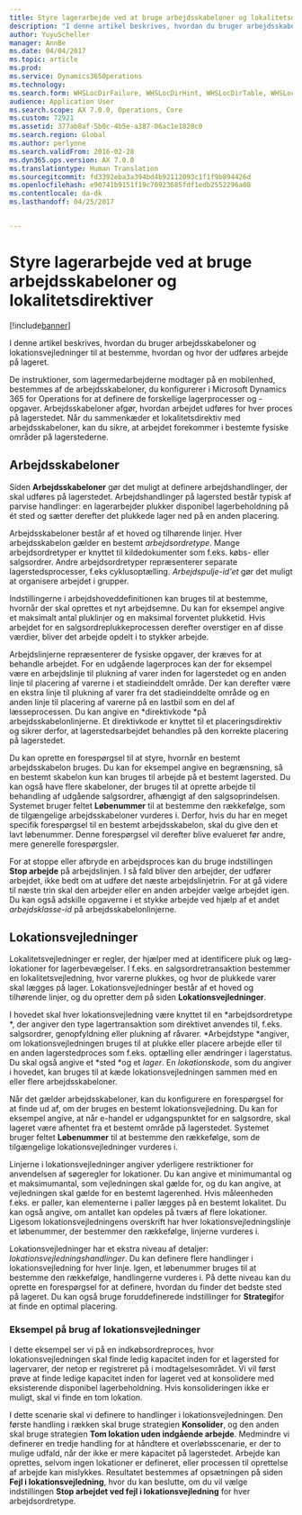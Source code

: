 ```yaml
---
title: Styre lagerarbejde ved at bruge arbejdsskabeloner og lokalitetsdirektiver
description: "I denne artikel beskrives, hvordan du bruger arbejdsskabeloner og lokationsvejledninger til at bestemme, hvordan og hvor der udføres arbejde på lageret."
author: YuyuScheller
manager: AnnBe
ms.date: 04/04/2017
ms.topic: article
ms.prod: 
ms.service: Dynamics365Operations
ms.technology: 
ms.search.form: WHSLocDirFailure, WHSLocDirHint, WHSLocDirTable, WHSLocDirTableUOM, WHSRFMenuItem, WHSWork, WHSWorkClass, WHSWorkPool, WHSWorkTemplateTable
audience: Application User
ms.search.scope: AX 7.0.0, Operations, Core
ms.custom: 72921
ms.assetid: 377ab8af-5b0c-4b5e-a387-06ac1e1820c0
ms.search.region: Global
ms.author: perlynne
ms.search.validFrom: 2016-02-28
ms.dyn365.ops.version: AX 7.0.0
ms.translationtype: Human Translation
ms.sourcegitcommit: fd3392eba3a394bd4b92112093c1f1f9b894426d
ms.openlocfilehash: e90741b9151f19c70923685fdf1edb2552296a08
ms.contentlocale: da-dk
ms.lasthandoff: 04/25/2017


---
```


# <a name="control-warehouse-work-by-using-work-templates-and-location-directives"></a>Styre lagerarbejde ved at bruge arbejdsskabeloner og lokalitetsdirektiver

[!include[banner](../includes/banner.md)]


I denne artikel beskrives, hvordan du bruger arbejdsskabeloner og lokationsvejledninger til at bestemme, hvordan og hvor der udføres arbejde på lageret.

De instruktioner, som lagermedarbejderne modtager på en mobilenhed, bestemmes af de arbejdsskabeloner, du konfigurerer i Microsoft Dynamics 365 for Operations for at definere de forskellige lagerprocesser og -opgaver. Arbejdsskabeloner afgør, hvordan arbejdet udføres for hver proces på lagerstedet. Når du sammenkæder et lokalitetsdirektiv med arbejdsskabeloner, kan du sikre, at arbejdet forekommer i bestemte fysiske områder på lagerstederne.

## <a name="work-templates"></a>Arbejdsskabeloner
Siden **Arbejdsskabeloner** gør det muligt at definere arbejdshandlinger, der skal udføres på lagerstedet. Arbejdshandlinger på lagersted består typisk af parvise handlinger: en lagerarbejder plukker disponibel lagerbeholdning på ét sted og sætter derefter det plukkede lager ned på en anden placering. 

Arbejdsskabeloner består af et hoved og tilhørende linjer. Hver arbejdsskabelon gælder en bestemt *arbejdsordretype*. Mange arbejdsordretyper er knyttet til kildedokumenter som f.eks. købs- eller salgsordrer. Andre arbejdsordretyper repræsenterer separate lagerstedsprocesser, f.eks cyklusoptælling. *Arbejdspulje-id'et* gør det muligt at organisere arbejdet i grupper. 

Indstillingerne i arbejdshoveddefinitionen kan bruges til at bestemme, hvornår der skal oprettes et nyt arbejdsemne. Du kan for eksempel angive et maksimalt antal pluklinjer og en maksimal forventet plukketid. Hvis arbejdet for en salgsordreplukkeprocessen derefter overstiger en af disse værdier, bliver det arbejde opdelt i to stykker arbejde. 

Arbejdslinjerne repræsenterer de fysiske opgaver, der kræves for at behandle arbejdet. For en udgående lagerproces kan der for eksempel være en arbejdslinje til plukning af varer inden for lagerstedet og en anden linje til placering af varerne i et stadieinddelt område. Der kan derefter være en ekstra linje til plukning af varer fra det stadieinddelte område og en anden linje til placering af varerne på en lastbil som en del af læsseprocessen. Du kan angive en *direktivkode *på arbejdsskabelonlinjerne. Et direktivkode er knyttet til et placeringsdirektiv og sikrer derfor, at lagerstedsarbejdet behandles på den korrekte placering på lagerstedet. 

Du kan oprette en forespørgsel til at styre, hvornår en bestemt arbejdsskabelon bruges. Du kan for eksempel angive en begrænsning, så en bestemt skabelon kun kan bruges til arbejde på et bestemt lagersted. Du kan også have flere skabeloner, der bruges til at oprette arbejde til behandling af udgående salgsordrer, afhængigt af den salgsoprindelsen. Systemet bruger feltet **Løbenummer** til at bestemme den rækkefølge, som de tilgængelige arbejdsskabeloner vurderes i. Derfor, hvis du har en meget specifik forespørgsel til en bestemt arbejdsskabelon, skal du give den et lavt løbenummer. Denne forespørgsel vil derefter blive evalueret før andre, mere generelle forespørgsler. 

For at stoppe eller afbryde en arbejdsproces kan du bruge indstillingen **Stop arbejde** på arbejdslinjen. I så fald bliver den arbejder, der udfører arbejdet, ikke bedt om at udføre det næste arbejdslinjetrin. For at gå videre til næste trin skal den arbejder eller en anden arbejder vælge arbejdet igen. Du kan også adskille opgaverne i et stykke arbejde ved hjælp af et andet *arbejdsklasse-id* på arbejdsskabelonlinjerne.

## <a name="location-directives"></a>Lokationsvejledninger
Lokalitetsvejledninger er regler, der hjælper med at identificere pluk og læg-lokationer for lagerbevægelser. I f.eks. en salgsordretransaktion bestemmer en lokalitetsvejledning, hvor varerne plukkes, og hvor de plukkede varer skal lægges på lager. Lokationsvejledninger består af et hoved og tilhørende linjer, og du opretter dem på siden **Lokationsvejledninger**. 

I hovedet skal hver lokationsvejledning være knyttet til en *arbejdsordretype *, der angiver den type lagertransaktion som direktivet anvendes til, f.eks. salgsordrer, genopfyldning eller plukning af råvarer. *Arbejdstype *angiver, om lokationsvejledningen bruges til at plukke eller placere arbejde eller til en anden lagerstedproces som f.eks. optælling eller ændringer i lagerstatus. Du skal også angive et *sted *og et *lager*. En *lokationskode*, som du angiver i hovedet, kan bruges til at kæde lokationsvejledningen sammen med en eller flere arbejdsskabeloner. 

Når det gælder arbejdsskabeloner, kan du konfigurere en forespørgsel for at finde ud af, om der bruges en bestemt lokationsvejledning. Du kan for eksempel angive, at når e-handel er udgangspunktet for en salgsordre, skal lageret være afhentet fra et bestemt område på lagerstedet. Systemet bruger feltet **Løbenummer** til at bestemme den rækkefølge, som de tilgængelige lokationsvejledninger vurderes i. 

Linjerne i lokationsvejledninger angiver yderligere restriktioner for anvendelsen af søgeregler for lokationer. Du kan angive et minimumantal og et maksimumantal, som vejledningen skal gælde for, og du kan angive, at vejledningen skal gælde for en bestemt lagerenhed. Hvis måleenheden f.eks. er paller, kan elementerne i paller lægges på en bestemt lokalitet. Du kan også angive, om antallet kan opdeles på tværs af flere lokationer. Ligesom lokationsvejledningens overskrift har hver lokationsvejledningslinje et løbenummer, der bestemmer den rækkefølge, linjerne vurderes i. 

Lokationsvejledninger har et ekstra niveau af detaljer: *lokationsvejledningshandlinger*. Du kan definere flere handlinger i lokationsvejledning for hver linje. Igen, et løbenummer bruges til at bestemme den rækkefølge, handlingerne vurderes i. På dette niveau kan du oprette en forespørgsel for at definere, hvordan du finder det bedste sted på lageret. Du kan også bruge foruddefinerede indstillinger for **Strategi**for at finde en optimal placering.

### <a name="example-of-the-use-of-location-directives"></a>Eksempel på brug af lokationsvejledninger

I dette eksempel ser vi på en indkøbsordreproces, hvor lokationsvejledningen skal finde ledig kapacitet inden for et lagersted for lagervarer, der netop er registreret på i modtagelsesområdet. Vi vil først prøve at finde ledige kapacitet inden for lageret ved at konsolidere med eksisterende disponibel lagerbeholdning. Hvis konsolideringen ikke er muligt, skal vi finde en tom lokation. 

I dette scenarie skal vi definere to handlinger i lokationsvejledningen. Den første handling i rækken skal bruge strategien **Konsolider**, og den anden skal bruge strategien **Tom lokation uden indgående arbejde**. Medmindre vi definerer en tredje handling for at håndtere et overløbsscenarie, er der to mulige udfald, når der ikke er mere kapacitet på lagerstedet. Arbejde kan oprettes, selvom ingen lokationer er defineret, eller processen til oprettelse af arbejde kan mislykkes. Resultatet bestemmes af opsætningen på siden **Fejl i lokationsvejledning**, hvor du kan beslutte, om du vil vælge indstillingen **Stop arbejdet ved fejl i lokationsvejledning** for hver arbejdsordretype.




